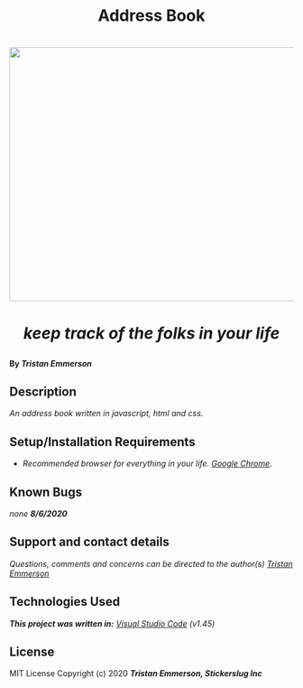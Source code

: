 # <h1 align = "center">**Address Book**

<h1 align="center">
  <img width="900" height="450" src="https://coding-assets.s3-us-west-2.amazonaws.com/hero_images/address-book.jpg">
</h1>

***<h1 align="center">_keep track of the folks in your life_***

#### By _**Tristan Emmerson**_

## **Description**

_An address book written in javascript, html and css._

## **Setup/Installation Requirements**

*  _Recommended browser for everything in your life. [Google Chrome](https://www.google.com/chrome/)_.

## **Known Bugs**

_none **8/6/2020**_

## **Support and contact details**

_Questions, comments and concerns can be directed to the author(s) [Tristan Emmerson](tristan@stickerslug.com)_

## **Technologies Used**

_**This project was written in:** [Visual Studio Code](https://code.visualstudio.com/) (v1.45)_

## **License**

MIT License
Copyright (c) 2020 **_Tristan Emmerson, Stickerslug Inc_**
